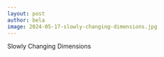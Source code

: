 ```yaml
---
layout: post
author: bela
image: 2024-05-17-slowly-changing-dimensions.jpg
---
```


Slowly Changing Dimensions
